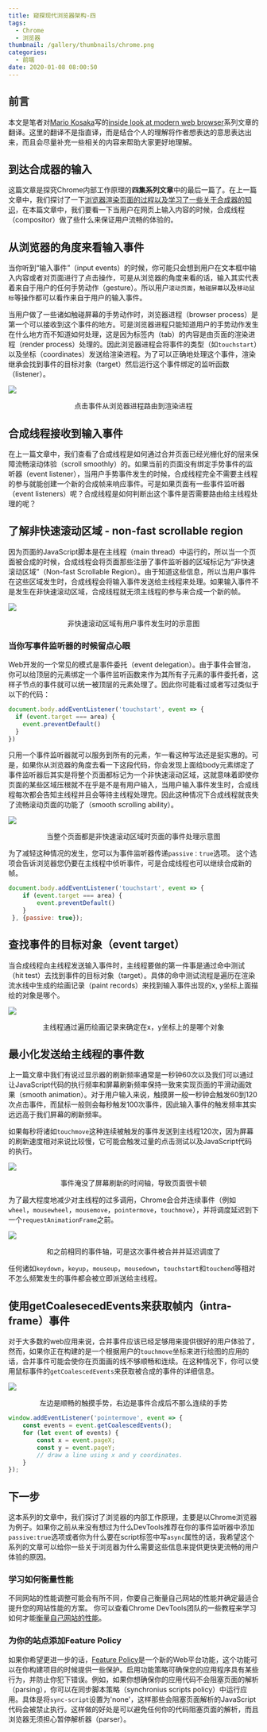 ```yaml
---
title: 窥探现代浏览器架构-四
tags:
  - Chrome
  - 浏览器
thumbnail: /gallery/thumbnails/chrome.png
categories:
  - 前端
date: 2020-01-08 08:00:50
---
```


## 前言
本文是笔者对[Mario Kosaka](https://developers.google.com/web/resources/contributors/kosamari)写的[inside look at modern web browser](https://developers.google.com/web/updates/2018/09/inside-browser-part4)系列文章的翻译。这里的翻译不是指直译，而是结合个人的理解将作者想表达的意思表达出来，而且会尽量补充一些相关的内容来帮助大家更好地理解。

## 到达合成器的输入
这篇文章是探究Chrome内部工作原理的**四集系列文章**中的最后一篇了。在上一篇文章中，我们探讨了一下[浏览器渲染页面的过程以及学习了一些关于合成器的知识](prev_blog)，在本篇文章中，我们要看一下当用户在网页上输入内容的时候，合成线程（compositor）做了些什么来保证用户流畅的体验的。

## 从浏览器的角度来看输入事件
当你听到“输入事件”（input events）的时候，你可能只会想到用户在文本框中输入内容或者对页面进行了点击操作，可是从浏览器的角度来看的话，输入其实代表着来自于用户的任何手势动作（gesture）。所以用户`滚动页面`，`触碰屏幕`以及`移动鼠标`等操作都可以看作来自于用户的输入事件。

当用户做了一些诸如触碰屏幕的手势动作时，浏览器进程（browser process）是第一个可以接收到这个事件的地方。可是浏览器进程只能知道用户的手势动作发生在什么地方而不知道如何处理，这是因为标签内（tab）的内容是由页面的渲染进程（render process）处理的。因此浏览器进程会将事件的类型（如`touchstart`）以及坐标（coordinates）发送给渲染进程。为了可以正确地处理这个事件，渲染继承会找到事件的目标对象（target）然后运行这个事件绑定的监听函数（listener）。

![](/images/chrome/input_event.png)
<p align="center">点击事件从浏览器进程路由到渲染进程</p>

## 合成线程接收到输入事件
在上一篇文章中，我们查看了合成线程是如何通过合并页面已经光栅化好的层来保障流畅滚动体验（scroll smoothly）的。如果当前的页面没有绑定手势事件的监听器（event listener），当用户手势事件发生的时候，合成线程完全不需要主线程的参与就能创建一个新的合成帧来响应事件。可是如果页面有一些事件监听器（event listeners）呢？合成线程是如何判断出这个事件是否需要路由给主线程处理的呢？

## 了解非快速滚动区域 - non-fast scrollable region
因为页面的JavaScript脚本是在主线程（main thread）中运行的，所以当一个页面被合成的时候，合成线程会将页面那些注册了事件监听器的区域标记为“非快速滚动区域”（Non-fast Scrollable Region）。由于知道这些信息，所以当用户事件在这些区域发生时，合成线程会将输入事件发送给主线程来处理。如果输入事件不是发生在非快速滚动区域，合成线程就无须主线程的参与来合成一个新的帧。

![](/images/chrome/nfsr1.png)
<p align="center">非快速滚动区域有用户事件发生时的示意图</p>

### 当你写事件监听器的时候留点心眼
Web开发的一个常见的模式是事件委托（event delegation）。由于事件会冒泡，你可以给顶层的元素绑定一个事件监听函数来作为其所有子元素的事件委托者，这样子节点的事件就可以统一被顶层的元素处理了。因此你可能看过或者写过类似于以下的代码：
```javascript
document.body.addEventListener('touchstart', event => {
  if (event.target === area) {
    event.preventDefault()
  }
})
```
只用一个事件监听器就可以服务到所有的元素，乍一看这种写法还是挺实惠的。可是，如果你从浏览器的角度去看一下这段代码，你会发现上面给body元素绑定了事件监听器后其实是将整个页面都标记为一个非快速滚动区域，这就意味着即使你页面的某些区域压根就不在乎是不是有用户输入，当用户输入事件发生时，合成线程每次都会告知主线程并且会等待主线程处理完。因此这种情况下合成线程就丧失了流畅滚动页面的功能了（smooth scrolling ability）。

![](/images/chrome/nfsr2.png)
<p align="center">当整个页面都是非快速滚动区域时页面的事件处理示意图</p>

为了减轻这种情况的发生，您可以为事件监听器传递`passive：true`选项。 这个选项会告诉浏览器您仍要在主线程中侦听事件，可是合成线程也可以继续合成新的帧。
```javascript
document.body.addEventListener('touchstart', event => {
    if (event.target === area) {
        event.preventDefault()
    }
 }, {passive: true});
```

## 查找事件的目标对象（event target）
当合成线程向主线程发送输入事件时，主线程要做的第一件事是通过命中测试（hit test）去找到事件的目标对象（target）。具体的命中测试流程是遍历在渲染流水线中生成的绘画记录（paint records）来找到输入事件出现的x, y坐标上面描绘的对象是哪个。

![](/images/chrome/hittest.png)
<p align="center">主线程通过遍历绘画记录来确定在x，y坐标上的是哪个对象</p>

## 最小化发送给主线程的事件数
上一篇文章中我们有说过显示器的刷新频率通常是一秒钟60次以及我们可以通过让JavaScript代码的执行频率和屏幕刷新频率保持一致来实现页面的平滑动画效果（smooth animation）。对于用户输入来说，触摸屏一般一秒钟会触发60到120次点击事件，而鼠标一般则会每秒触发100次事件，因此输入事件的触发频率其实远远高于我们屏幕的刷新频率。

如果每秒将诸如`touchmove`这种连续被触发的事件发送到主线程120次，因为屏幕的刷新速度相对来说比较慢，它可能会触发过量的点击测试以及JavaScript代码的执行。

![](/images/chrome/rawevents.png)
<p align="center">事件淹没了屏幕刷新的时间轴，导致页面很卡顿</p>

为了最大程度地减少对主线程的过多调用，Chrome会合并连续事件（例如`wheel`，`mousewheel`，`mousemove`，`pointermove`，`touchmove`），并将调度延迟到下一个`requestAnimationFrame`之前。

![](/images/chrome/coalescedevents.png)
<p align="center">和之前相同的事件轴，可是这次事件被合并并延迟调度了</p>

任何诸如`keydown`，`keyup`，`mouseup`，`mousedown`，`touchstart`和`touchend`等相对不怎么频繁发生的事件都会被立即派送给主线程。

## 使用getCoalesecedEvents来获取帧内（intra-frame）事件
对于大多数的web应用来说，合并事件应该已经足够用来提供很好的用户体验了，然而，如果你正在构建的是一个根据用户的`touchmove`坐标来进行绘图的应用的话，合并事件可能会使你在页面画的线不够顺畅和连续。在这种情况下，你可以使用鼠标事件的`getCoalescedEvents`来获取被合成的事件的详细信息。

![](/images/chrome/getCoalescedEvents.png)
<p align="center">左边是顺畅的触摸手势，右边是事件合成后不那么连续的手势</p>

```javascript
window.addEventListener('pointermove', event => {
    const events = event.getCoalescedEvents();
    for (let event of events) {
        const x = event.pageX;
        const y = event.pageY;
        // draw a line using x and y coordinates.
    }
});
```

## 下一步
这本系列的文章中，我们探讨了浏览器的内部工作原理，主要是以Chrome浏览器为例子。如果你之前从来没有想过为什么DevTools推荐在你的事件监听器中添加`passive:true`选项或者你为什么要在script标签中写`async`属性的话，我希望这个系列的文章可以给你一些关于浏览器为什么需要这些信息来提供更快更流畅的用户体验的原因。

### 学习如何衡量性能
不同网站的性能调整可能会有所不同，你要自己衡量自己网站的性能并确定最适合提升您的网站性能的方案。 你可以查看Chrome DevTools团队的一些教程来学习如何才能[衡量自己网站的性能](https://developers.google.com/web/tools/chrome-devtools/speed/get-started)。

### 为你的站点添加Feature Policy
如果你希望更进一步的话，[Feature Policy](https://developers.google.com/web/updates/2018/06/feature-policy)是一个新的Web平台功能，这个功能可以在你构建项目的时候提供一些保护。启用功能策略可确保您的应用程序具有某些行为，并防止你犯下错误。例如，如果你想确保你的应用代码不会阻塞页面的解析（parsing），你可以在同步脚本策略（synchronius scripts policy）中运行应用。具体是将`sync-script`设置为'none'，这样那些会阻塞页面解析的JavaScript代码会被禁止执行。这样做的好处是可以避免任何你的代码阻塞页面的解析，而且浏览器无须担心暂停解析器（parser）。



